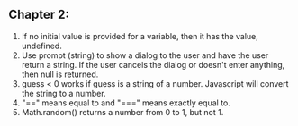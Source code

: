 ## Chapter 2:

1. If no initial value is provided for a variable, then it has the value, undefined.
2. Use prompt (string) to show a dialog to the user and have the user return a string. If the user
cancels the dialog or doesn't enter anything, then null is returned.
3. guess < 0 works if guess is a string of a number. Javascript will convert the string to a number.
4. "==" means equal to and "===" means exactly equal to.
5. Math.random() returns a number from 0 to 1, but not 1.


